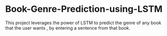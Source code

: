 # Book-Genre-Prediction-using-LSTM
This project leverages the power of LSTM to predict the genre of any book that the user wants , by entering a sentence from that book. 
